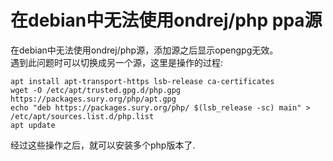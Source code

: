 # 在debian中无法使用ondrej/php ppa源
在debian中无法使用ondrej/php源，添加源之后显示opengpg无效。  
遇到此问题时可以切换成另一个源，这里是操作的过程:
```
apt install apt-transport-https lsb-release ca-certificates
wget -O /etc/apt/trusted.gpg.d/php.gpg https://packages.sury.org/php/apt.gpg
echo "deb https://packages.sury.org/php/ $(lsb_release -sc) main" > /etc/apt/sources.list.d/php.list
apt update
```
经过这些操作之后，就可以安装多个php版本了.

